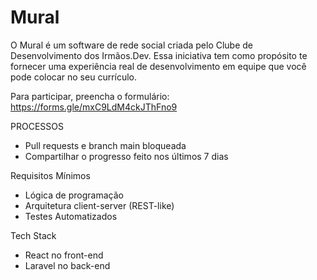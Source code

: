 # Mural

O Mural é um software de rede social criada pelo Clube de Desenvolvimento dos Irmãos.Dev.
Essa iniciativa tem como propósito te fornecer uma experiência real de desenvolvimento em equipe que você pode colocar no seu currículo.

Para participar, preencha o formulário:
https://forms.gle/mxC9LdM4ckJThFno9

PROCESSOS

- Pull requests e branch main bloqueada
- Compartilhar o progresso feito nos últimos 7 dias

Requisitos Mínimos

- Lógica de programação
- Arquitetura client-server (REST-like)
- Testes Automatizados

Tech Stack

- React no front-end
- Laravel no back-end
